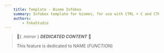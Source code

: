```yaml
---
	title: Template - Biome Infobox
	summary: Infobox template for biomes, for use with CTRL + C and CTRL + V
	authors:
		- FokaStudio
---
```


> :tada:{ .mirror } ***DEDICATED CONTENT*** :tada:
>
> This feature is dedicated to NAME (*FUNCTION*)